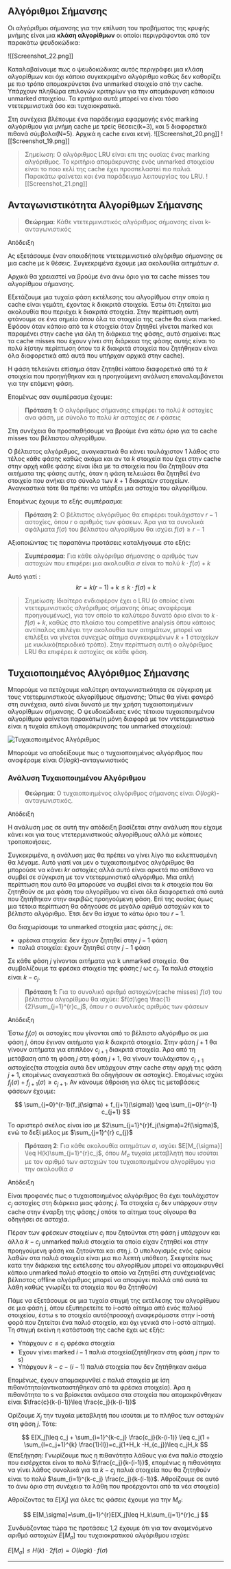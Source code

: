 
## Αλγόριθμοι Σήμανσης

Οι αλγόριθμοι σήμανσης για την επίλυση του προβήματος της κρυφής μνήμης είναι μια **κλάση αλγορίθμων** οι οποίοι περιγράφονται από τον παρακάτω ψευδοκώδικα:

![[Screenshot_22.png]]


Καταλαβαίνουμε πως ο ψευδοκώδικας αυτός περιγράφει μια κλάση αλγορίθμων και όχι κάποιο συγκεκριμένο αλγόριθμο καθώς δεν καθορίζει με πιο τρόπο απομακρύνεται ένα unmarked στοιχείο από την cache. Υπάρχουν πληθώρα επιλογών κριτηρίων για την απομάκρυνση κάποιου unmarked στοιχείου. Τα κριτήρια αυτά μπορεί να είναι τόσο ντετερμινιστικά όσο και τυχαιοκρατικά.

Στη συνέχεια βλέπουμε ένα παράδειγμα εφαρμογής ενός marking αλγόριθμου για μνήμη cache με τρείς θέσεις(k=3), και 5 διαφορετικά πιθανά σύμβολα(N=5). Αρχικά η cache ειναι κενή.
![[Screenshot_20.png]]
![[Screenshot_19.png]]

> Σημείωση: Ο αλγόριθμος LRU είναι επι της ουσίας ένας marking αλγόριθμος. Το κριτήριο απομάκρυνσης ενός unmarked στοιχείου είναι το ποιο κελί της cache έχει προσπελαστεί πιο παλιά. Παρακάτω φαίνεται και ένα παράδειγμα λειτουργίας του LRU.
![[Screenshot_21.png]]


## Ανταγωνιστικότητα Αλγορίθμων Σήμανσης

> **Θεώρημα**: Κάθε ντετερμινιστικός αλγόριθμος σήμανσης είναι k-ανταγωνιστικός 

Απόδειξη 



Ας εξετάσουμε έναν οποιοδήποτε ντετερμινιστικό αλγόριθμο σήμανσης σε μια cache με k θέσεις. Συγκεκριμένα έχουμε μια ακολουθία αιτημάτων $\sigma$. 

Αρχικά θα χρειαστεί να βρούμε ένα άνω όριο για τα cache misses του αλγορίθμου σήμανσης.

Εξετάζουμε μια τυχαία φάση εκτέλεσης του αλγορίθμου στην οποία η cache είναι γεμάτη, έχοντας $k$ διακριτά στοιχεία. Έστω ότι ζητείται μια ακολουθία που περιέχει k διακριτά στοιχεία. Στην περίπτωση αυτή φτάνουμε σε ένα σημείο όπου όλα τα στοιχεία της cache θα είναι marked. Εφόσον όταν κάποιο από τα $k$ στοιχεία όταν ζητηθεί γίνεται marked και παραμένει στην cache για όλη τη διάρκεια της φάσης, αυτό σημαίνει πως τα cache misses που έχουν γίνει στη διάρκεια της φάσης αυτής είναι το πολύ $k$(στην περίπτωση όπου τα $k$ διακριτά στοιχεία που ζητήθηκαν είναι όλα διαφορετικά από αυτά που υπήρχαν αρχικά στην cache). 

H φάση τελειώνει επίσημα όταν ζητηθεί κάποιο διαφορετικό από τα $k$ στοιχεία που προηγήθηκαν και η προηγούμενη ανάλυση επαναλαμβάνεται για την επόμενη φάση.

Επομένως σαν συμπέρασμα έχουμε:

> **Πρόταση 1**: Ο αλγόριθμος σήμανσης επιφέρει το πολύ $k$ αστοχίες ανα φάση, με σύνολο το πολύ $kr$ αστοχίες σε $r$ φάσεις

Στη συνέχεια θα προσπαθήσουμε να βρούμε ένα κάτω όριο για τα cache misses του βέλτιστου αλγορίθμου. 

Ο βέλτιστος αλγόριθμος, αναγκαστικά θα κάνει τουλάχιστον 1 λάθος στο τέλος κάθε φάσης καθώς ακόμα και αν τα $k$ στοιχεία που έχει στην cache στην αρχή κάθε φάσης είναι ίδια με τα στοιχεία που θα ζητηθούν στα αιτήματα της φάσης αυτής, όταν η φάση τελειώσει θα ζητηθεί ένα στοιχείο που ανήκει στο σύνολο των $k+1$ διακριτών στοιχείων. Αναγκαστικά τότε θα πρέπει να υπάρξει μια αστοχία του αλγορίθμου. 

Επομένως έχουμε το εξής συμπέρασμα:

> **Πρόταση 2**: Ο βέλτιστος αλγόριθμος θα επιφέρει τουλάχιστον $r-1$ αστοχίες, όπου $r$ ο αριθμός των φάσεων. Άρα για τα συνολικά σφάλματα $f(\sigma)$ του βέλτιστου αλγορίθμου θα ισχύει $f(σ)\geq r-1$

Αξιοποιώντας τις παραπάνω προτάσεις καταλήγουμε στο εξής:

> **Συμπέρασμα**: Για κάθε αλγόριθμο σήμανσης ο αριθμός των αστοχιών που επιφέρει μια ακολουθία $\sigma$ είναι το πολύ $k\cdot f(\sigma) + k$ 

Αυτό γιατί : 
$$
kr=k(r-1)+k\leq k \cdot f(\sigma) + k
$$

> Σημείωση: Ιδιαίτερο ενδιαφέρον έχει ο LRU (ο οποίος είναι ντετερμινιστικός αλγόριθμος σήμανσης όπως αναφέραμε προηγουμένως), για τον οποίο το καλύτερο δυνατό όριο είναι το $k\cdot f(\sigma) + k$, καθώς στο πλαίσιο του competitive analysis όπου κάποιος αντίπαλος επιλέγει την ακολουθία των αιτημάτων, μπορεί να επιλέξει να γίνεται συνεχώς αίτημα συγκεκριμένων $k+1$ στοιχείων με κυκλικό(περιοδικό τρόπο). Στην περίπτωση αυτή ο αλγόριθμος LRU θα επιφέρει $k$ αστοχίες σε κάθε φάση. 
## Τυχαιοποιημένος Αλγόριθμος Σήμανσης

Μπορούμε να πετύχουμε καλύτερη ανταγωνιστικότητα σε σύγκριση με τους ντετερμινιστικούς αλγορίθμους σήμανσης; Όπως θα γίνει φανερό στη συνέχεια, αυτό είναι δυνατό με την χρήση τυχαιοποιημένων αλγορίθμων σήμανσης. Ο ψευδοκώδικας ενός τέτοιου τυχαιοποιημένου αλγορίθμου φαίνεται παρακάτω(η μόνη διαφορά με τον ντετερμινιστικό είναι η τυχαία επιλογή απομάκρυνσης του unmarked στοιχείου):


![Τυχαιοποιημένος Αλγόριθμος](Screenshot_2024-06-14_18-42-34.png)

Μπορούμε να αποδείξουμε πως ο τυχαιοποιημένος αλγόριθμος που αναφέραμε είναι $Ο(log k)$-ανταγωνιστικός

### Ανάλυση Τυχαιοποιημένου Αλγόριθμου

> **Θεώρημα**: Ο τυχαιοποιημένος αλγόριθμος σήμανσης είναι $O(log k)$-ανταγωνιστικός.

Απόδειξη

Η ανάλυση μας σε αυτή την απόδειξη βασίζεται στην ανάλυση που είχαμε κάνει και για τους ντετερμινιστικούς αλγορίθμους αλλά με κάποιες τροποποιήσεις.

Συγκεκριμένα, η ανάλυση μας θα πρέπει να γίνει λίγο πιο εκλεπτυσμένη θα λέγαμε. Αυτό γιατί ναι μεν ο τυχαιοποιημένος αλγόριθμος θα μπορούσε να κάνει $kr$ αστοχίες αλλά αυτό είναι αρκετά πιο απίθανο να συμβεί σε σύγκριση με τον ντετερμινιστικό αλγόριθμο. Μια απλή περίπτωση που αυτό θα μπορούσε να συμβεί είναι τα $k$ στοιχεία που θα ζητηθούν σε μια φάση του αλγορίθμου να είναι όλα διαφορετικά από αυτά που ζητήθηκαν στην ακριβώς προηγούμενη φάση. Επί της ουσίας όμως μια τέτοια περίπτωση θα οδηγούσε σε μεγάλο αριθμό αστοχιών και το βέλτιστο αλγόριθμο. Έτσι δεν θα ίσχυε το κάτω όριο του $r-1$.


Θα διαχωρίσουμε τα unmarked στοιχεία μιας φάσης $j$, σε: 
- φρέσκα στοιχεία: δεν έχουν ζητηθεί στην $j-1$ φάση 
- παλιά στοιχεία: έχουν ζητηθεί στην $j-1$ φάση

Σε κάθε φάση $j$ γίνονται αιτήματα για k unmarked στοιχεία. Θα συμβολίζουμε τα φρέσκα στοιχεία της φάσης $j$ ως $c_j$. Τα παλιά στοιχεία είναι $k-c_j$.

> **Πρόταση 1**: Για το συνολικό αριθμό αστοχιών(cache misses) $f(\sigma)$ του βέλτιστου αλγορίθμου θα ισχύει: $f(σ)\geq \frac{1}{2}\sum_{j=1}^{r}c_j$, όπου $r$ ο συνολικός αριθμός των φάσεων

Απόδειξη

Έστω $f_j(\sigma)$ οι αστοχίες που γίνονται από το βέλτιστο αλγόριθμο σε μια φάση $j$, όπου έγιναν αιτήματα για $k$ διακριτά στοιχεία. Στην φάση $j+1$ θα γίνουν αιτήματα για επιπλέον $c_{j+1}$ διακριτά στοιχεία. Άρα από τη μετάβαση από τη φάση  $j$ στη φάση $j+1$, θα γίνουν τουλάχιστον $c_{j+1}$ αστοχίες(τα στοιχεία αυτά δεν υπάρχουν στην cache στην αρχή της φάση $j+1$, επομένως αναγκαστικά θα οδηγήσουν σε αστοχίες). Επομένως ισχύει $f_j(\sigma) + f_{j+1}(\sigma) \geq c_{j+1}$. Αν κάνουμε άθροιση για όλες τις μεταβάσεις φάσεων έχουμε: 

$$
\sum_{j=0}^{r-1}(f_j(\sigma) + f_{j+1}(\sigma)) \geq \sum_{j=0}^{r-1} c_{j+1}
$$

Το αριστερό σκέλος είναι ίσο με $2\sum_{j=1}^{r}f_j(\sigma)=2f(\sigma)$, ενώ το δεξί μέλος με $\sum_{j=1}^{r} c_{j}$



> **Πρόταση 2**:  Για κάθε ακολουθία αιτημάτων $\sigma$, ισχύει $E[M_{\sigma}] \leq H(k)\sum_{j=1}^{r}c_j$, όπου $M_σ$ τυχαία μεταβλητή που ισούται με τον αριθμό των αστοχιών του τυχαιοποιημένου αλγορίθμου για την ακολουθία $\sigma$

Απόδειξη

Είναι προφανές πως ο τυχαιοποιημένος αλγόριθμος θα έχει τουλάχιστον $c_j$ αστοχίες στη διάρκεια μιας φάσης $j$. Τα στοιχεία $c_j$ δεν υπάρχουν στην cache στην έναρξη της φάσης $j$ οπότε το αίτημα τους σίγουρα θα οδηγήσει σε αστοχία.

Πέραν των φρέσκων στοιχείων $c_j$ που ζητούνται στη φάση j υπάρχουν και άλλα $k-c_j$ unmarked παλιά στοιχεία τα οποία είχαν ζητηθεί και στην προηγούμενη φάση και ζητούνται και στη $j$. Ο υπολογισμός ενός ορίου λαθών στα παλιά στοιχεία είναι μια πιο λεπτή υπόθεση. Σκεφτείτε πως κατα την διάρκεια της εκτέλεσης του αλγορίθμου μπορεί να απομακρυνθεί κάποιο unmarked παλιό στοιχείο το οποίο να ζητηθεί στη συνέχεια(ένας βέλτιστος offline αλγόριθμος μπορεί να αποφύγει πολλά από αυτά τα λάθη καθώς γνωρίζει τα στοιχεία που θα ζητηθούν) 

Πάμε να εξετάσουμε σε μια τυχαία στιγμή της εκτέλεσης του αλγορίθμου σε μια φάση j, όπου εξυπηρετείτε το i-οστό αίτημα από ενός παλιού στοιχείου, έστω s το στοιχείο αυτό(προσοχή αναφερόμαστε στην i-οστή φορά που ζητείται ένα παλιό στοιχείο, και όχι γενικά στο i-οστό αίτημα).  Τη στιγμή εκείνη η κατάσταση της cache έχει ως εξής:
- Υπάρχουν $c \leq c_j$ φρέσκα στοιχεία 
- Έχουν γίνει marked $i-1$ παλιά στοιχεία(ζητήθηκαν στη φάση $j$ πριν το s)
- Υπάρχουν $k-c-(i-1)$ παλιά στοιχεία που δεν ζητήθηκαν ακόμα

Επομένως, έχουν απομακρυνθεί $c$ παλιά στοιχεία με ίση πιθανότητα(αντικαταστήθηκαν από τα φρέσκα στοιχεία). Άρα η πιθανότητα το s να βρίσκεται ανάμεσα στα στοιχεία που απομακρύνθηκαν είναι $\frac{c}{k-(i-1)}\leq \frac{c_j}{k-(i-1)}$

Ορίζουμε $X_j$ την τυχαία μεταβλητή που ισούται με το πλήθος των αστοχιών στη φάση $j$. Τότε:

$$
Ε[Χ_j]\leq c_j + \sum_{i=1}^{k-c_j} \frac{c_j}{k-(i-1)} \leq c_j(1 + \sum_{l=c_j+1}^{k} \frac{1}{l})=c_j(1+H_k -H_{c_j})\leq c_jH_k
$$
(Επεξήγηση: Γνωρίζουμε πως η πιθανότητα λάθους για ένα παλίο στοιχείο που εισέρχεται είναι το πολύ $\frac{c_j}{k-(i-1)}$, επομένως η πιθανότητα να γίνει λάθος συνολικά για τα $k-c_j$ παλιά στοιχεία που θα ζητηθούν είναι το πολύ $\sum_{i=1}^{k-c_j} \frac{c_j}{k-(i-1)}$.  Αθροίζουμε σε αυτό το άνω όριο στη συνέχεια τα λάθη που προέρχονται από τα νέα στοιχεία)

Αθροίζοντας τα $Ε[Χ_j]$ για όλες τις φάσεις έχουμε για την $M_\sigma$:

$$
Ε[M_\sigma]=\sum_{j=1}^{r}Ε[Χ_j]\leq H_k\sum_{j=1}^{r}c_j
$$

Συνδυάζοντας τώρα τις προτάσεις 1,2 έχουμε ότι για τον αναμενόμενο αριθμό αστοχιών $E[M_\sigma]$ του τυχαιοκρατικού αλγόριθμου ισχύει:

$Ε[Μ_σ]\leq H(k)\cdot 2f(\sigma) = Ο(log k)\cdot f(\sigma)$

---
